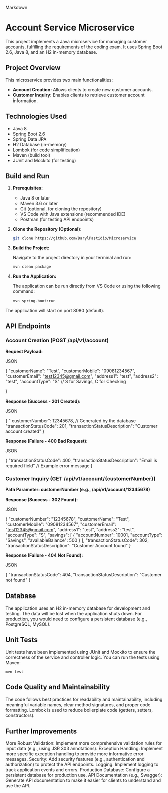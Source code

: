 Markdown

# Account Service Microservice

This project implements a Java microservice for managing customer accounts, fulfilling the requirements of the coding exam.  It uses Spring Boot 2.6, Java 8, and an H2 in-memory database.

## Project Overview

This microservice provides two main functionalities:

* **Account Creation:** Allows clients to create new customer accounts.
* **Customer Inquiry:** Enables clients to retrieve customer account information.

## Technologies Used

* Java 8
* Spring Boot 2.6
* Spring Data JPA
* H2 Database (in-memory)
* Lombok (for code simplification)
* Maven (build tool)
* JUnit and Mockito (for testing)

## Build and Run

1. **Prerequisites:**
    * Java 8 or later
    * Maven 3.6 or later
    * Git (optional, for cloning the repository)
    * VS Code with Java extensions (recommended IDE)
    * Postman (for testing API endpoints)

2. **Clone the Repository (Optional):**
   ```bash
   git clone https://github.com/DarylPastidio/Microservice

3. **Build the Project:**
        
    Navigate to the project directory in your terminal and run:
    ```bash
    mvn clean package
4. **Run the Application:**

    The application can be run directly from VS Code or using the following command:
    ```bash
    mvn spring-boot:run
    
The application will start on port 8080 (default).

## API Endpoints
### Account Creation (POST /api/v1/account)

**Request Payload:**

JSON

{
  "customerName": "Test",
  "customerMobile": "09081234567",
  "customerEmail": "test12345@gmail.com",
  "address1": "test",
  "address2": "test",
  "accountType": "S"  // S for Savings, C for Checking

}

**Response (Success - 201 Created):**

JSON

{
  " customerNumber": 12345678, // Generated by the database
  "transactionStatusCode": 201,
  "transactionStatusDescription": "Customer account created"
}

**Response (Failure - 400 Bad Request):**

JSON

{
  "transactionStatusCode": 400,
  "transactionStatusDescription": "Email is required field" // Example error message
}

### Customer Inquiry (GET /api/v1/account/{customerNumber})
**Path Parameter: customerNumber (e.g., /api/v1/account/12345678)**

**Response (Success - 302 Found):**

JSON

{
  "customerNumber": "12345678",
  "customerName": "Test",
  "customerMobile": "09081234567",
  "customerEmail": "test12345@gmail.com",
  "address1": "test",
  "address2": "test",
  "accountType": "S",
  "savings": [
    {
      "accountNumber": 10001,
      "accountType": "Savings",
      "availableBalance": 500
    }
  ],
  "transactionStatusCode": 302,
  "transactionStatusDescription": "Customer Account found"
}

**Response (Failure - 404 Not Found):**

JSON

{
  "transactionStatusCode": 404,
  "transactionStatusDescription": "Customer not found"
}

## Database
The application uses an H2 in-memory database for development and testing.  The data will be lost when the application shuts down.  For production, you would need to configure a persistent database (e.g., PostgreSQL, MySQL).

## Unit Tests
Unit tests have been implemented using JUnit and Mockito to ensure the correctness of the service and controller logic.  You can run the tests using Maven:

    mvn test

## Code Quality and Maintainability
The code follows best practices for readability and maintainability, including meaningful variable names, clear method signatures, and proper code formatting.  Lombok is used to reduce boilerplate code (getters, setters, constructors).

## Further Improvements
More Robust Validation: Implement more comprehensive validation rules for input data (e.g., using JSR 303 annotations).
Exception Handling: Implement more specific exception handling to provide more informative error messages.
Security: Add security features (e.g., authentication and authorization) to protect the API endpoints.
Logging: Implement logging to track application events and errors.
Production Database: Configure a persistent database for production use.
API Documentation (e.g., Swagger): Generate API documentation to make it easier for clients to understand and use the API.

